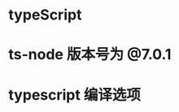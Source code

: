 # typeScript

# ts-node 版本号为 @7.0.1

# typescript 编译选项

<!--
https://www.tslang.cn/docs/handbook/compiler-options.html
 -- allowJs = false：js 文件也编译
-- allowUnreachableCode = false：不可能执行的代码要不要报错
-- allowUnusedLabels = false：没有用到的 label 要不要报错
-- alwaysStrict = false：按严格模式解析和输出
-- build = false：生产当前项目和依赖项目
-- charset = "utf-8"：输入文件的字符集
-- checkJs = false：js 文件的错误要不要报
-- declaration = false：生成对应的 .d.ts 文件
-- declarationDir = null：声明文件放在哪里
-- declarationMap = false：生产声明文件 sourcemap
-- diagnostics = false：显示诊断信息
-- disableSizeLimit = false：取消项目大小限制
-- downlevelIteration = false：面向 ES5 和 ES3 时，将 for..of, spread and destructuring 降级
-- emitBOM = false：输入文件编码为带 BOM
-- emitDeclarationOnly = false：仅输出声明文件
-- forceConsistentCasingInFileNames = false：强制文件名大小写一致
-- help：帮助
-- inlineSources = false：内联 sourcemap
-- inlineSources = false：内联源码，需要同时设置 inlineSources 和 sourcemap
-- init：初始化一个项目
-- isolatedModules = false：每个文件都是一个独立的模块
-- jsx = "Preserve"：jsx 处理方式
-- jsxFactory = "React.createElement"：jsx 的工厂方法
-- keyofStringsOnly = false：keyof 只使用字符串键解析
-- lib：编译时要使用的库
：ES5: DOM,ES5,ScriptHost
：ES6: DOM,ES6,DOM.Iterable,ScriptHost
-- listEmittedFiles = false：列出生成的文件名
-- listFiles = false：列出生成的文件名
-- locale：错误信息语言
-- module：模块代码怎么生成
："None", "CommonJS", "AMD", "System", "UMD", "ES6", "ES2015" or "ESNext".
-- watch：盯住输入文件
-- target = "ES3"：目标标准
："ES3" (default), "ES5", "ES6"/"ES2015", "ES2016", "ES2017" or "ESNext".
-- showConfig = false：只显示配置
-- removeComments = fasle：移除注释
-- project：指定配置文件
-- pretty = true：美化输出
--preserveConstEnums = false：保留常量和枚举声明
--noEmit：别输出
--noEmitOnError：出错时别输出-->
